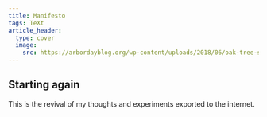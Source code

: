 ```yaml
---
title: Manifesto
tags: TeXt
article_header:
  type: cover
  image:
    src: https://arbordayblog.org/wp-content/uploads/2018/06/oak-tree-sunset-iStock-477164218-1080x608.jpg
---
```


## Starting again

This is the revival of my thoughts and experiments exported to the internet.
